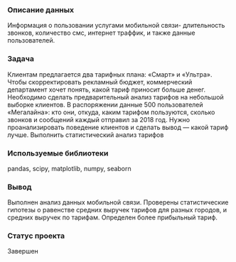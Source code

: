 ### Описание данных
Информация о пользовании услугами мобильной связи- длительность звонков, количество смс, интернет траффик, и также данные пользователей.

### Задача
Клиентам предлагается два тарифных плана: «Смарт» и «Ультра». Чтобы скорректировать рекламный бюджет, коммерческий департамент хочет понять, какой тариф приносит больше денег.
Необходимо сделать предварительный анализ тарифов на небольшой выборке клиентов. В распоряжении данные 500 пользователей «Мегалайна»: кто они, откуда, каким тарифом пользуются, сколько звонков и сообщений каждый отправил за 2018 год. Нужно проанализировать поведение клиентов и сделать вывод — какой тариф лучше. Выполнить статистический анализ тарифов

### Используемые библиотеки
pandas, scipy, matplotlib, numpy, seaborn

### Вывод
Выполнен анализ данных мобильной связи. Проверены статистические гипотезы о равенстве средних выручек тарифов для разных городов, и средних выручек по тарифам. Определен более прибыльный тариф.

### Статус проекта
Завершен
